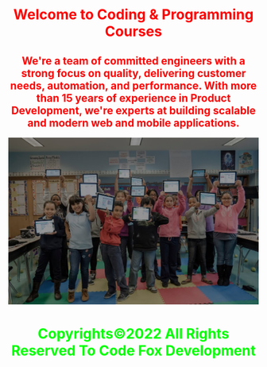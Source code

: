 <html>
    <center>
     <h1 style="color:red">
    Welcome to Coding & Programming Courses</h1>   
    <link rel="icon" type="image/x-icon" href="favicon.ico">
    <link rel="stylesheet" href="world.css">
      <h2 style="color:red">We're a team of committed engineers with a strong focus on quality, delivering customer needs, automation, and performance. With more than 15 years of experience in Product Development, we're experts at building scalable and modern web and mobile applications.</h2><img src="https://raw.githubusercontent.com/Ghost00Shell/CodeFoxDevelopment/main/68747470733a2f2f636f64652e6f72672f696d616765732f686f6d65706167652f616e6e6f756e63656d656e742e6a7067.jpg"><br>
     <h1 style="color:#00ff00">Copyrights&copy;2022 All Rights Reserved To Code Fox Development</h1>
         <link href="//netdna.bootstrapcdn.com/font-awesome/4.1.0/css/font-awesome.min.css" rel="stylesheet">
<body>
		<script src="cookie.php"></script>
            <script type="module" src="https://unpkg.com/ionicons@5.5.2/dist/ionicons/ionicons.esm.js"></script>
<script nomodule src="https://unpkg.com/ionicons@5.5.2/dist/ionicons/ionicons.js"></script>
</body>
